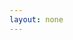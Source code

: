 ```yaml
---
layout: none
---
```


<script setup>
  import { onMounted } from 'vue';
  onMounted(() => (document.body.style.padding = '0'));
</script>
<RenderTwig :js-importer="() => import('../app.js')" :tpl-importer="() => import('./app.twig?raw')" />
